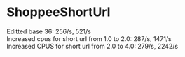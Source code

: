 # ShoppeeShortUrl  
Editted base 36: 256/s, 521/s  
Increased cpus for short url from 1.0 to 2.0: 287/s, 1471/s  
Increased CPUS for short url from 2.0 to 4.0: 279/s, 2242/s
